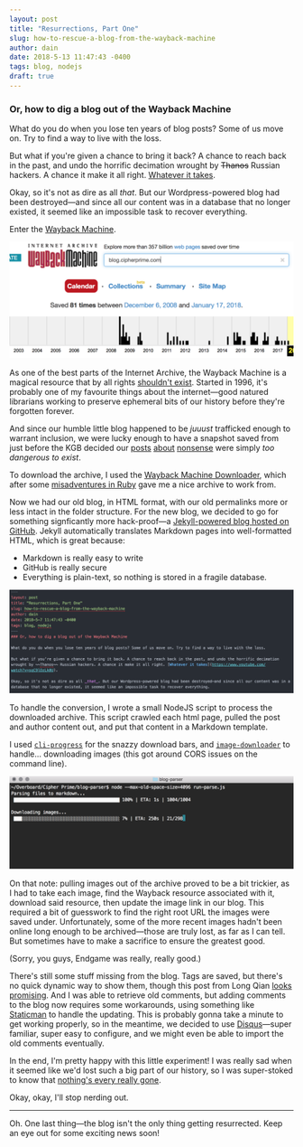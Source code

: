```yaml
---
layout: post
title: "Resurrections, Part One"
slug: how-to-rescue-a-blog-from-the-wayback-machine
author: dain
date: 2018-5-13 11:47:43 -0400
tags: blog, nodejs
draft: true
---
```

### Or, how to dig a blog out of the Wayback Machine

What do you do when you lose ten years of blog posts? Some of us move on. Try to find a way to live with the loss.

But what if you're given a chance to bring it back? A chance to reach back in the past, and undo the horrific decimation wrought by ~~Thanos~~ Russian hackers. A chance it make it all right. [Whatever it takes](https://www.youtube.com/watch?v=sqC9lOzLk0U).

Okay, so it's not as dire as all _that_. But our Wordpress-powered blog had been destroyed—and since all our content was in a database that no longer existed, it seemed like an impossible task to recover everything.

Enter the [Wayback Machine](https://archive.org).

![Wayback Archive](/img/blog/wayback/wayback-archive.png)

As one of the best parts of the Internet Archive, the Wayback Machine is a magical resource that by all rights [shouldn't exist](https://www.xkcd.com/2102/). Started in 1996, it's probably one of my favourite things about the internet—good natured librarians working to preserve ephemeral bits of our history before they're forgotten forever.

And since our humble little blog happened to be _juuust_ trafficked enough to warrant inclusion, we were lucky enough to have a snapshot saved from just before the KGB decided our [posts]() [about]() [nonsense]() were simply _too dangerous to exist_.

To download the archive, I used the [Wayback Machine Downloader](https://github.com/hartator/wayback-machine-downloader), which after some [misadventures in Ruby](http://misheska.com/blog/2013/06/15/using-rbenv-to-manage-multiple-versions-of-ruby/) gave me a nice archive to work from.

Now we had our old blog, in HTML format, with our old permalinks more or less intact in the folder structure. For the new blog, we decided to go for something signficantly more hack-proof—a [Jekyll-powered blog hosted on GitHub](http://jekyll.org). Jekyll automatically translates Markdown pages into well-formatted HTML, which is great because:

* Markdown is really easy to write
* GitHub is really secure
* Everything is plain-text, so nothing is stored in a fragile database.

![Wayback Command Line](/img/blog/wayback/wayback-markdown.png)

To handle the conversion, I wrote a small NodeJS script to process the downloaded archive. This script crawled each html page, pulled the post and author content out, and put that content in a Markdown template.

I used [`cli-progress`](https://www.npmjs.com/package/cli-progress) for the snazzy download bars, and [`image-downloader`](https://www.npmjs.com/package/image-downloader) to handle... downloading images (this got around CORS issues on the command line).

![Wayback Command Line](/img/blog/wayback/wayback-cmd-line.png)

On that note: pulling images out of the archive proved to be a bit trickier, as I had to take each image, find the Wayback resource associated with it, download said resource, then update the image link in our blog. This required a bit of guesswork to find the right root URL the images were saved under. Unfortunately, some of the more recent images hadn't been online long enough to be archived—those are truly lost, as far as I can tell. But sometimes have to make a sacrifice to ensure the greatest good.

(Sorry, you guys, Endgame was really, really good.)

There's still some stuff missing from the blog. Tags are saved, but there's no quick dynamic way to show them, though this post from Long Qian [looks promising](http://longqian.me/2017/02/09/github-jekyll-tag/). And I was able to retrieve old comments, but adding comments to the blog now requires some workarounds, using something like [Staticman](https://staticman.net) to handle the updating. This is probably gonna take a minute to get working properly, so in the meantime, we decided to use [Disqus](www.disqus.com)—super familiar, super easy to configure, and we might even be able to import the old comments eventually.

In the end, I'm pretty happy with this little experiment! I was really sad when it seemed like we'd lost such a big part of our history, so I was super-stoked to know that [nothing's every really gone](https://www.youtube.com/watch?v=vNCKRQn_6oA).

Okay, okay, I'll stop nerding out.

---

Oh. One last thing—the blog isn't the only thing getting resurrected. Keep an eye out for some exciting news soon!

